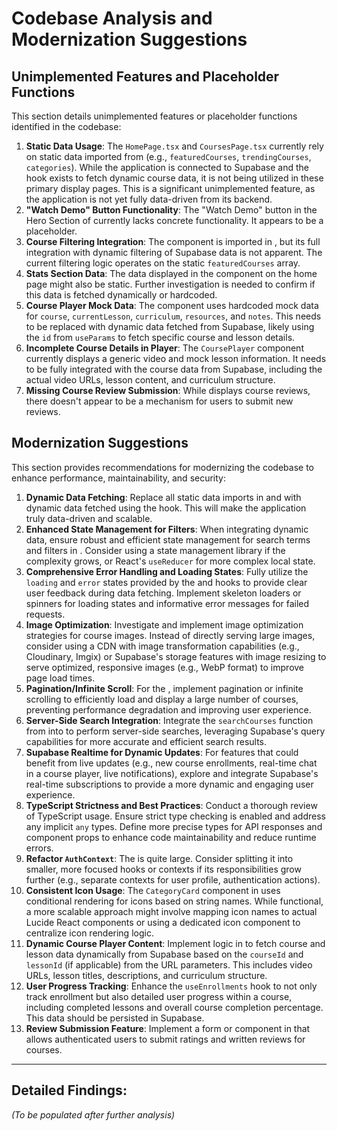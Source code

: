 # Codebase Analysis and Modernization Suggestions

## Unimplemented Features and Placeholder Functions

This section details unimplemented features or placeholder functions identified in the codebase:

1.  **Static Data Usage**: The `HomePage.tsx` and `CoursesPage.tsx` currently rely on static data imported from <mcfile name="courseData.ts" path="c:\Users\johnw\wesacademy\src\data\courseData.ts"></mcfile> (e.g., `featuredCourses`, `trendingCourses`, `categories`). While the application is connected to Supabase and the <mcsymbol name="useCourses" filename="useCourses.ts" path="c:\Users\johnw\wesacademy\src\hooks\useCourses.ts" startline="50" type="function"></mcsymbol> hook exists to fetch dynamic course data, it is not being utilized in these primary display pages. This is a significant unimplemented feature, as the application is not yet fully data-driven from its backend.
2.  **"Watch Demo" Button Functionality**: The "Watch Demo" button in the Hero Section of <mcfile name="HomePage.tsx" path="c:\Users\johnw\wesacademy\src\pages\HomePage.tsx"></mcfile> currently lacks concrete functionality. It appears to be a placeholder.
3.  **Course Filtering Integration**: The <mcsymbol name="CourseFilters" filename="CourseFilters.tsx" path="c:\Users\johnw\wesacademy\src\components\courses\CourseFilters.tsx" startline="1" type="class"></mcsymbol> component is imported in <mcfile name="CoursesPage.tsx" path="c:\Users\johnw\wesacademy\src\pages\CoursesPage.tsx"></mcfile>, but its full integration with dynamic filtering of Supabase data is not apparent. The current filtering logic operates on the static `featuredCourses` array.
4.  **Stats Section Data**: The data displayed in the <mcsymbol name="StatsSection" filename="StatsSection.tsx" path="c:\Users\johnw\wesacademy\src\components\home\StatsSection.tsx" startline="1" type="class"></mcsymbol> component on the home page might also be static. Further investigation is needed to confirm if this data is fetched dynamically or hardcoded.
5.  **Course Player Mock Data**: The <mcfile name="CoursePlayer.tsx" path="c:\Users\johnw\wesacademy\src\pages\CoursePlayer.tsx"></mcfile> component uses hardcoded mock data for `course`, `currentLesson`, `curriculum`, `resources`, and `notes`. This needs to be replaced with dynamic data fetched from Supabase, likely using the `id` from `useParams` to fetch specific course and lesson details.
6.  **Incomplete Course Details in Player**: The `CoursePlayer` component currently displays a generic video and mock lesson information. It needs to be fully integrated with the course data from Supabase, including the actual video URLs, lesson content, and curriculum structure.
7.  **Missing Course Review Submission**: While <mcfile name="CourseDetailPage.tsx" path="c:\Users\johnw\wesacademy\src\pages\CourseDetailPage.tsx"></mcfile> displays course reviews, there doesn't appear to be a mechanism for users to submit new reviews.

## Modernization Suggestions

This section provides recommendations for modernizing the codebase to enhance performance, maintainability, and security:

1.  **Dynamic Data Fetching**: Replace all static data imports in <mcfile name="HomePage.tsx" path="c:\Users\johnw\wesacademy\src\pages\HomePage.tsx"></mcfile> and <mcfile name="CoursesPage.tsx" path="c:\Users\johnw\wesacademy\src\pages\CoursesPage.tsx"></mcfile> with dynamic data fetched using the <mcsymbol name="useCourses" filename="useCourses.ts" path="c:\Users\johnw\wesacademy\src\hooks\useCourses.ts" startline="50" type="function"></mcsymbol> hook. This will make the application truly data-driven and scalable.
2.  **Enhanced State Management for Filters**: When integrating dynamic data, ensure robust and efficient state management for search terms and filters in <mcfile name="CoursesPage.tsx" path="c:\Users\johnw\wesacademy\src\pages\CoursesPage.tsx"></mcfile>. Consider using a state management library if the complexity grows, or React's `useReducer` for more complex local state.
3.  **Comprehensive Error Handling and Loading States**: Fully utilize the `loading` and `error` states provided by the <mcsymbol name="useCourses" filename="useCourses.ts" path="c:\Users\johnw\wesacademy\src\hooks\useCourses.ts" startline="50" type="function"></mcsymbol> and <mcsymbol name="useEnrollments" filename="useEnrollments.ts" path="c:\Users\johnw\wesacademy\src\hooks\useEnrollments.ts" startline="24" type="function"></mcsymbol> hooks to provide clear user feedback during data fetching. Implement skeleton loaders or spinners for loading states and informative error messages for failed requests.
4.  **Image Optimization**: Investigate and implement image optimization strategies for course images. Instead of directly serving large images, consider using a CDN with image transformation capabilities (e.g., Cloudinary, Imgix) or Supabase's storage features with image resizing to serve optimized, responsive images (e.g., WebP format) to improve page load times.
5.  **Pagination/Infinite Scroll**: For the <mcfile name="CoursesPage.tsx" path="c:\Users\johnw\wesacademy\src\pages\CoursesPage.tsx"></mcfile>, implement pagination or infinite scrolling to efficiently load and display a large number of courses, preventing performance degradation and improving user experience.
6.  **Server-Side Search Integration**: Integrate the `searchCourses` function from <mcsymbol name="useCourses" filename="useCourses.ts" path="c:\Users\johnw\wesacademy\src\hooks\useCourses.ts" startline="50" type="function"></mcsymbol> into <mcfile name="CoursesPage.tsx" path="c:\Users\johnw\wesacademy\src\pages\CoursesPage.tsx"></mcfile> to perform server-side searches, leveraging Supabase's query capabilities for more accurate and efficient search results.
7.  **Supabase Realtime for Dynamic Updates**: For features that could benefit from live updates (e.g., new course enrollments, real-time chat in a course player, live notifications), explore and integrate Supabase's real-time subscriptions to provide a more dynamic and engaging user experience.
8.  **TypeScript Strictness and Best Practices**: Conduct a thorough review of TypeScript usage. Ensure strict type checking is enabled and address any implicit `any` types. Define more precise types for API responses and component props to enhance code maintainability and reduce runtime errors.
9.  **Refactor `AuthContext`**: The <mcsymbol name="AuthContext" filename="AuthContext.tsx" path="c:\Users\johnw\wesacademy\src\contexts\AuthContext.tsx" startline="4" type="class"></mcsymbol> is quite large. Consider splitting it into smaller, more focused hooks or contexts if its responsibilities grow further (e.g., separate contexts for user profile, authentication actions).
10. **Consistent Icon Usage**: The `CategoryCard` component in <mcfile name="HomePage.tsx" path="c:\Users\johnw\wesacademy\src\pages\HomePage.tsx"></mcfile> uses conditional rendering for icons based on string names. While functional, a more scalable approach might involve mapping icon names to actual Lucide React components or using a dedicated icon component to centralize icon rendering logic.
11. **Dynamic Course Player Content**: Implement logic in <mcfile name="CoursePlayer.tsx" path="c:\Users\johnw\wesacademy\src\pages\CoursePlayer.tsx"></mcfile> to fetch course and lesson data dynamically from Supabase based on the `courseId` and `lessonId` (if applicable) from the URL parameters. This includes video URLs, lesson titles, descriptions, and curriculum structure.
12. **User Progress Tracking**: Enhance the `useEnrollments` hook to not only track enrollment but also detailed user progress within a course, including completed lessons and overall course completion percentage. This data should be persisted in Supabase.
13. **Review Submission Feature**: Implement a form or component in <mcfile name="CourseDetailPage.tsx" path="c:\Users\johnw\wesacademy\src\pages\CourseDetailPage.tsx"></mcfile> that allows authenticated users to submit ratings and written reviews for courses.

---

## Detailed Findings:

*(To be populated after further analysis)*